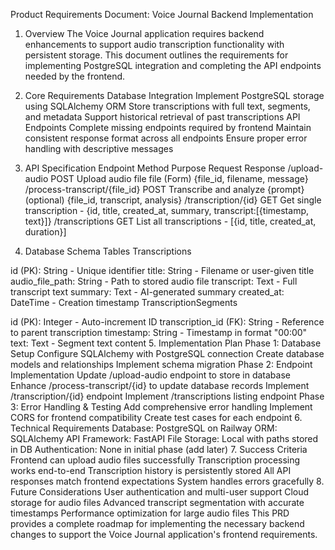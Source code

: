 Product Requirements Document: Voice Journal Backend Implementation
1. Overview
The Voice Journal application requires backend enhancements to support audio transcription functionality with persistent storage. This document outlines the requirements for implementing PostgreSQL integration and completing the API endpoints needed by the frontend.

2. Core Requirements
Database Integration
Implement PostgreSQL storage using SQLAlchemy ORM
Store transcriptions with full text, segments, and metadata
Support historical retrieval of past transcriptions
API Endpoints
Complete missing endpoints required by frontend
Maintain consistent response format across all endpoints
Ensure proper error handling with descriptive messages
3. API Specification
Endpoint	Method	Purpose	Request	Response
/upload-audio	POST	Upload audio file	file (Form)	{file_id, filename, message}
/process-transcript/{file_id}	POST	Transcribe and analyze	{prompt} (optional)	{file_id, transcript, analysis}
/transcription/{id}	GET	Get single transcription	-	{id, title, created_at, summary, transcript:[{timestamp, text}]}
/transcriptions	GET	List all transcriptions	-	[{id, title, created_at, duration}]
4. Database Schema
Tables
Transcriptions

id (PK): String - Unique identifier
title: String - Filename or user-given title
audio_file_path: String - Path to stored audio file
transcript: Text - Full transcript text
summary: Text - AI-generated summary
created_at: DateTime - Creation timestamp
TranscriptionSegments

id (PK): Integer - Auto-increment ID
transcription_id (FK): String - Reference to parent transcription
timestamp: String - Timestamp in format "00:00"
text: Text - Segment text content
5. Implementation Plan
Phase 1: Database Setup
Configure SQLAlchemy with PostgreSQL connection
Create database models and relationships
Implement schema migration
Phase 2: Endpoint Implementation
Update /upload-audio endpoint to store in database
Enhance /process-transcript/{id} to update database records
Implement /transcription/{id} endpoint
Implement /transcriptions listing endpoint
Phase 3: Error Handling & Testing
Add comprehensive error handling
Implement CORS for frontend compatibility
Create test cases for each endpoint
6. Technical Requirements
Database: PostgreSQL on Railway
ORM: SQLAlchemy
API Framework: FastAPI
File Storage: Local with paths stored in DB
Authentication: None in initial phase (add later)
7. Success Criteria
Frontend can upload audio files successfully
Transcription processing works end-to-end
Transcription history is persistently stored
All API responses match frontend expectations
System handles errors gracefully
8. Future Considerations
User authentication and multi-user support
Cloud storage for audio files
Advanced transcript segmentation with accurate timestamps
Performance optimization for large audio files
This PRD provides a complete roadmap for implementing the necessary backend changes to support the Voice Journal application's frontend requirements.